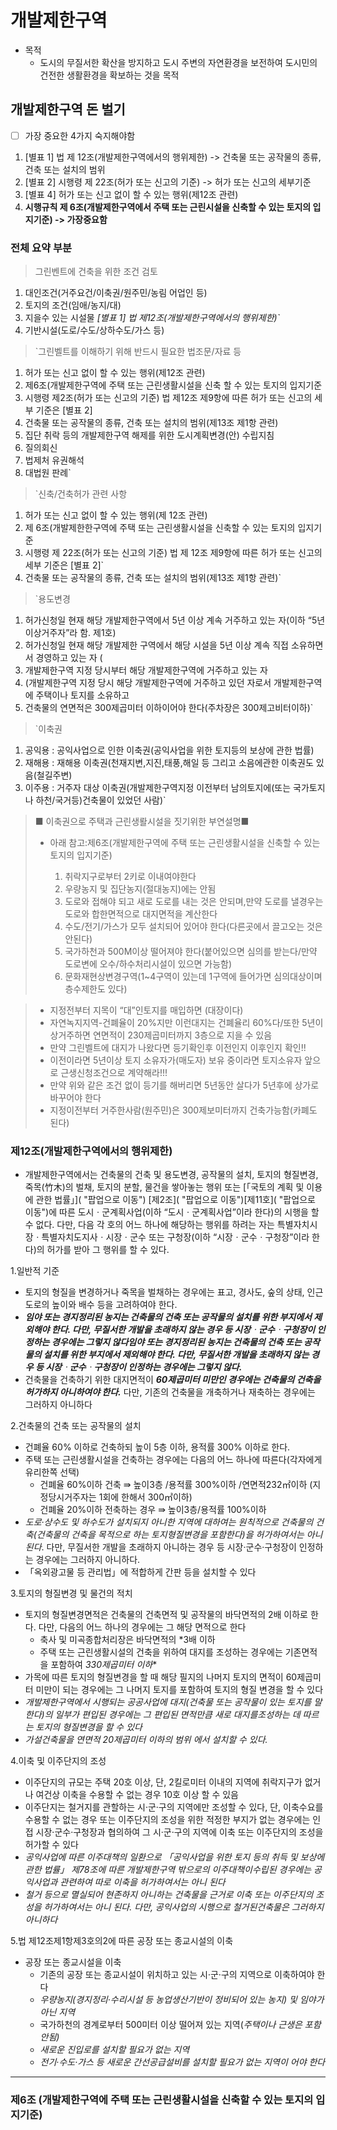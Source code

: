 # 개발제한구역

* 목적
  * 도시의 무질서한 확산을 방지하고 도시 주변의 자연환경을 보전하여 도시민의 건전한 생활환경을 확보하는 것을 목적

## 개발제한구역 돈 벌기

* [ ]  가장 중요한 4가지 숙지해야함

1. [별표 1] 법 제 12조(개발제한구역에서의 행위제한) -> 건축물 또는 공작물의 종류, 건축 또는 설치의 범위
2. [별표 2] 시행령 제 22조(허가 또는 신고의 기준) -> 허가 또는 신고의 세부기준
3. [별표 4] 허가 또는 신고 없이 할 수 있는 행위(제12조 관련)
4. **시행규칙 제 6조(개발제한구역에서 주택 또는 근린시설을 신축할 수 있는 토지의 입지기준) -> 가장중요함**

### 전체 요약 부분

> 그린벤트에 건축을 위한 조건 검토

1. 대인조건(거주요건/이축권/원주민/농림 어업인 등)
2. 토지의 조건(임애/농지/대)
3. 지을수 있는 시설물 *[별표 1] 법 제12조(개발제한구역에서의 행위제한)`*
4. 기반시설(도로/수도/상하수도/가스 등)

> `그린벨트를 이해하기 위해 반드시 필요한 법조문/자료 등

1. 허가 또는 신고 없이 할 수 있는 행위(제12조 관련)
2. 제6조(개발제한구역에 주택 또는 근린생활시설을 신축 할 수 있는 토지의 입지기준
3. 시행령 제2조(허가 또는 신고의 기준) 법 제12조 제9항에 따른 허가 또는 신고의 세부 기준은 [별표 2]
4. 건축물 또는 공작물의 종류, 건축 또는 설치의 범위(제13조 제1항 관련)
5. 집단 취락 등의 개발제한구역 해제를 위한 도시계획변경(안) 수립지침
6. 질의회신
7. 법제처 유권해석
8. 대법원 판례`
   </pre>

> `신축/건축허가 관련 사항

1. 허가 또는 신고 없이 할 수 있는 행위(제 12조 관련)
2. 제 6조(개발제한한구역에 주택 또는 근린생활시설을 신축할 수 있는 토지의 입지기준
3. 시행령 제 22조(허가 또는 신고의 기준) 법 제 12조 제9항에 따른 허가 또는 신고의 세부 기준은 [별표 2]`
4. 건축물 또는 공작물의 종류, 건축 또는 설치의 범위(제13조 제1항 관련)`

> `용도변경

1. 허가신청일 현재 해당 개발제한구역에서 5년 이상 계속 거주하고 있는 자(이하 “5년이상거주자”라 함. 제1호)
2. 허가신청일 현재 해당 개발제한 구역에서  해당 시설을 5년 이상  계속  직접 소유하면서  경영하고  있는  자 (
3. 개발제한구역  지정 당시부터  해당 개발제한구역에  거주하고 있는 자
4. (개발제한구역 지정 당시 해당 개발제한구역에 거주하고 있던 자로서 개발제한구역에 주택이나 토지를 소유하고
5. 건축물의  연면적은  300제곱미터 이하이어야 한다(주차장은 300제고비터이하)`

> `이축권

1. 공익용 : 공익사업으로 인한 이축권(공익사업을 위한 토지등의 보상에 관한 법률)
2. 재해용 : 재해용 이축권(천재지변,지진,태풍,해일 등 그리고 소음에관한 이축권도 있음(철길주변)
3. 이주용 : 거주자 대상 이축권(개발제한구역지정 이전부터 남의토지에(또는 국가토지나 하천/국거등)건축물이 있었던 사람)`

> ■ 이축권으로 주택과 근린생뢀시설을 짓기위한 부연설명■
>
> * 아래 참고:제6조(개발제한구역에 주택 또는 근린생활시설을 신축할 수 있는 토지의 입지기준)
>
>   1. 취락지구로부터 2키로 이내여야한다
>   2. 우량농지 및 집단농지(절대농지)에는 안됨
>   3. 도로와 접해야 되고 새로 도로를 내는 것은 안되며,만약 도로를 낼경우는 도로와 합한면적으로 대지면적을 계산한다
>   4. 수도/전기/가스가 모두 설치되어 있어야 한다(다른곳에서 끌고오는 것은 안된다)
>   5. 국가하천과 500M이상 떨어져야 한다(붙어있으면 심의를 받는다/만약 도로변에 오수/하수처리시설이 있으면 가능함)
>   6. 문화재현상변경구역(1~4구역이 있는데 1구역에 들어가면 심의대상이며 층수제한도 있다)

> * 지정전부터 지목이 “대”인토지를 매입하면 (대장이다)
> * 자연녹지지역-건폐율이 20%지만 이런대지는 건폐율리 60%다/또한 5년이상거주하면 연면적이 230제곱미터까지 3층으로 지을 수 있음
> * 만약 그린벨트에 대지가 나왔다면 등기확인후 이전인지 이후인지 확인!!
> * 이전이라면 5년이상 토지 소유자가(매도자) 보유 중이라면 토지소유자 앞으로 근생신청조건으로 계약해라!!!
> * 만약 위와 같은 조건 없이 등기를 해버리면 5년동안 살다가 5년후에 상가로 바꾸어야 한다
> * 지정이전부터 거주한사람(원주민)은 300제보미터까지 건축가능함(카폐도 된다)

### 제12조(개발제한구역에서의 행위제한)

* 개발제한구역에서는 건축물의 건축 및 용도변경, 공작물의 설치, 토지의 형질변경, 죽목(竹木)의 벌채, 토지의 분할, 물건을 쌓아놓는 행위 또는 [「국토의 계획 및 이용에 관한 법률」]( "팝업으로 이동") [제2조]( "팝업으로 이동")[제11호]( "팝업으로 이동")에 따른 도시ㆍ군계획사업(이하 “도시ㆍ군계획사업”이라 한다)의 시행을 할 수 없다. 다만, 다음 각 호의 어느 하나에 해당하는 행위를 하려는 자는 특별자치시장ㆍ특별자치도지사ㆍ시장ㆍ군수 또는 구청장(이하 “시장ㆍ군수ㆍ구청장”이라 한다)의 허가를 받아 그 행위를 할 수 있다.

1.일반적 기준

* 토지의 형질을 변경하거나 죽목을 벌채하는 경우에는 표고, 경사도, 숲의 상태, 인근 도로의 높이와 배수 등을 고려하여야 한다.
* ***임야 또는 경지정리된 농지는 건축물의 건축 또는 공작물의 설치를 위한 부지에서 제외해야 한다. 다만, 무질서한 개발을 초래하지 않는 경우 등 시장ᆞ군수ᆞ구청장이 인정하는 경우에는 그렇지 않다임야 또는 경지정리된 농지는 건축물의 건축 또는 공작물의 설치를 위한 부지에서 제외해야 한다. 다만, 무질서한 개발을 초래하지 않는 경우 등 시장ᆞ군수ᆞ구청장이 인정하는 경우에는 그렇지 않다.***
* 건축물을 건축하기 위한 대지면적이  ***60제곱미터 미만인 경우에는 건축물의 건축을 허가하지 아니하여야 한다.***  다만, 기존의 건축물을 개축하거나 재축하는 경우에는 그러하지 아니하다

2.건축물의 건축 또는 공작물의 설치

* 건폐율 60% 이하로 건축하되 높이 5층 이하, 용적률 300% 이하로 한다.
* 주택 또는 근린생활시설을 건축하는 경우에는 다음의 어느 하나에 따른다(각자에게 유리한쪽 선택)
  * 건폐율 60%이하 건축 ⇛ 높이3층 /용적률 300%이하 /연면적232㎡이하 (지정당시거주자는 1회에 한해서 300㎡이하)
  * 건폐율 20%이하 전축하는 경우 ⇛ 높이3층/용적률 100%이하
* *도로·상수도 및 하수도가 설치되지 아니한 지역에 대하여는 원칙적으로 건축물의 건축(건축물의 건축을 목적으로 하는 토지형질변경을 포함한다)을 허가하여서는 아니 된다*. 다만, 무질서한 개발을 초래하지 아니하는 경우 등 시장·군수·구청장이 인정하는 경우에는 그러하지 아니하다.
* 「옥외광고물 등 관리법」에 적합하게  간판 등을 설치할 수 있다

3.토지의 형질변경 및 물건의 적치

* 토지의 형질변경면적은 건축물의 건축면적 및 공작물의 바닥면적의 2배 이하로 한다. 다만, 다음의 어느 하나의 경우에는 그 해당 면적으로 한다
  * 축사 및 미곡종합처리장은 바닥면적의 *3배 이하
  * 주택 또는 근린생활시설의 건축을 위하여 대지를 조성하는 경우에는 기존면적을 포함하여 *330제곱미터 이하**
* 가목에 따른 토지의 형질변경을 할 때 해당 필지의 나머지 토지의 면적이 60제곱미터 미만이 되는 경우에는 그 나머지 토지를 포함하여 토지의 형질 변경을 할 수 있다
* *개발제한구역에서 시행되는 공공사업에 대지(건축물 또는 공작물이 있는 토지를 말한다)의 일부가 편입된 경우에는 그 편입된 면적만큼 새로 대지를조성하는 데 따르는 토지의 형질변경을 할 수 있다*
* *가설건축물을 연면적 20제곱미터 이하의 범위 에서 설치할 수 있다.*

4.이축 및 이주단지의 조성

* 이주단지의 규모는 주택 20호 이상, 단, 2킬로미터 이내의 지역에 취락지구가 없거나 여건상 이축을 수용할
  수 없는 경우 10호 이상 할 수 있음
* 이주단지는 철거지를 관할하는 시·군·구의 지역에만 조성할 수 있다, 단, 이축수요를 수용할 수 없는 경우 또는 이주단지의 조성을 위한 적정한 부지가 없는 경우에는 인접 시장·군수·구청장과 협의하여 그 시·군·구의 지역에 이축 또는 이주단지의 조성을 허가할 수 있다
* *공익사업에 따른 이주대책의 일환으로 「공익사업을 위한 토지 등의 취득 및 보상에 관한 법률」 제78조에 따른 개발제한구역 밖으로의 이주대책이수립된 경우에는 공익사업과 관련하여 따로 이축을 허가하여서는 아니 된다*
* *철거 등으로 멸실되어 현존하지 아니하는 건축물을 근거로 이축 또는 이주단지의 조성을 허가하여서는 아니 된다. 다만, 공익사업의 시행으로 철거된건축물은 그러하지 아니하다*

5.법 제12조제1항제3호의2에 따른 공장 또는 종교시설의 이축

* 공장 또는 종교시설을 이축
  * 기존의 공장 또는 종교시설이 위치하고 있는 시·군·구의 지역으로 이축하여야 한다
  * *우량농지(경지정리·수리시설 등 농업생산기반이 정비되어 있는 농지) 및 임야가 아닌 지역*
  * 국가하천의 경계로부터 500미터 이상 떨어져 있는 지역(*주택이나 근생은 포함안됨)*
  * *새로운 진입로를 설치할 필요가 없는 지역*
  * *전기·수도·가스 등 새로운 간선공급설비를 설치할 필요가 없는 지역이 어야 한다*

---

### 제6조 (개발제한구역에 주택 또는 근린생활시설을 신축할 수 있는 토지의 입지기준)
